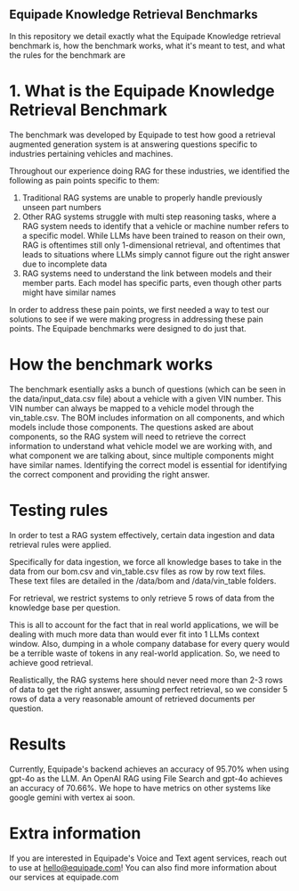 ## Equipade Knowledge Retrieval Benchmarks ##

In this repository we detail exactly what the Equipade Knowledge retrieval benchmark is, how the benchmark works, what it's meant to test, and what the rules for the benchmark are

# 1. What is the Equipade Knowledge Retrieval Benchmark

The benchmark was developed by Equipade to test how good a retrieval augmented generation system is at answering questions specific to industries pertaining vehicles and machines.

Throughout our experience doing RAG for these industries, we identified the following as pain points specific to them:
1. Traditional RAG systems are unable to properly handle previously unseen part numbers
2. Other RAG systems struggle with multi step reasoning tasks, where a RAG system needs to identify that a vehicle or machine number refers to a specific model. While LLMs have been trained to reason on their own, RAG is oftentimes still only 1-dimensional retrieval, and oftentimes that leads to situations where LLMs simply cannot figure out the right answer due to incomplete data
3. RAG systems need to understand the link between models and their member parts. Each model has specific parts, even though other parts might have similar names

In order to address these pain points, we first needed a way to test our solutions to see if we were making progress in addressing these pain points. The Equipade benchmarks were designed to do just that.


# How the benchmark works

The benchmark esentially asks a bunch of questions (which can be seen in the data/input_data.csv file) about a vehicle with a given VIN number. This VIN number can always be mapped to a vehicle model through the vin_table.csv. The BOM includes information on all components, and which models include those components. The questions asked are about components, so the RAG system will need to retrieve the correct information to understand what vehicle model we are working with, and what component we are talking about, since multiple components might have similar names. Identifying the correct model is essential for identifying the correct component and providing the right answer.

# Testing rules

In order to test a RAG system effectively, certain data ingestion and data retrieval rules were applied.

Specifically for data ingestion, we force all knowledge bases to take in the data from our bom.csv and vin_table.csv files as row by row text files. These text files are detailed in the /data/bom and /data/vin_table folders.

For retrieval, we restrict systems to only retrieve 5 rows of data from the knowledge base per question.

This is all to account for the fact that in real world applications, we will be dealing with much more data than would ever fit into 1 LLMs context window. Also, dumping in a whole company database for every query would be a terrible waste of tokens in any real-world application. So, we need to achieve good retrieval.

Realistically, the RAG systems here should never need more than 2-3 rows of data to get the right answer, assuming perfect retrieval, so we consider 5 rows of data a very reasonable amount of retrieved documents per question.

# Results

Currently, Equipade's backend achieves an accuracy of 95.70% when using gpt-4o as the LLM. An OpenAI RAG using File Search and gpt-4o achieves an accuracy of 70.66%. We hope to have metrics on other systems like google gemini with vertex ai soon.

# Extra information

If you are interested in Equipade's Voice and Text agent services, reach out to use at hello@equipade.com! You can also find more information about our services at equipade.com
